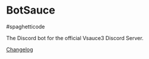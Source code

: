 # BotSauce

#spaghetticode

The Discord bot for the official Vsauce3 Discord Server.

[Changelog](https://botsauce.github.io/changelog.html)
